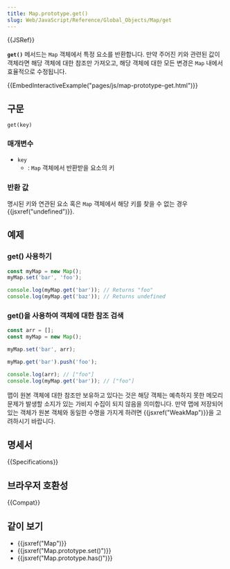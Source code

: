 ```yaml
---
title: Map.prototype.get()
slug: Web/JavaScript/Reference/Global_Objects/Map/get
---
```


{{JSRef}}

**`get()`** 메서드는 `Map` 객체에서 특정 요소를 반환합니다. 만약 주어진 키와 관련된 값이 객체라면 해당 객체에 대한
참조만 가져오고, 해당 객체에 대한 모든 변경은 `Map` 내에서 효율적으로 수정됩니다.

{{EmbedInteractiveExample("pages/js/map-prototype-get.html")}}

## 구문

```js-nolint
get(key)
```

### 매개변수

- `key`
  - : `Map` 객체에서 반환받을 요소의 키

### 반환 값

명시된 키와 연관된 요소 혹은 `Map` 객체에서 해당 키를 찾을 수 없는 경우 {{jsxref("undefined")}}.

## 예제

### get() 사용하기

```js
const myMap = new Map();
myMap.set('bar', 'foo');

console.log(myMap.get('bar')); // Returns "foo"
console.log(myMap.get('baz')); // Returns undefined
```

### get()을 사용하여 객체에 대한 참조 검색

```js
const arr = [];
const myMap = new Map();

myMap.set('bar', arr);

myMap.get('bar').push('foo');

console.log(arr); // ["foo"]
console.log(myMap.get('bar')); // ["foo"]
```

맵이 원본 객체에 대한 참조만 보유하고 있다는 것은 해당 객체는 예측하지 못한 메모리 문제가 발생할 소지가 있는 가비지 수집이 되지 않음을
의미합니다. 만약 맵에 저장되어 있는 객체가 원본 객체와 동일한 수명을 가지게 하려면 {{jsxref("WeakMap")}}을 고려하시기
바랍니다.

## 명세서

{{Specifications}}

## 브라우저 호환성

{{Compat}}

## 같이 보기

- {{jsxref("Map")}}
- {{jsxref("Map.prototype.set()")}}
- {{jsxref("Map.prototype.has()")}}
